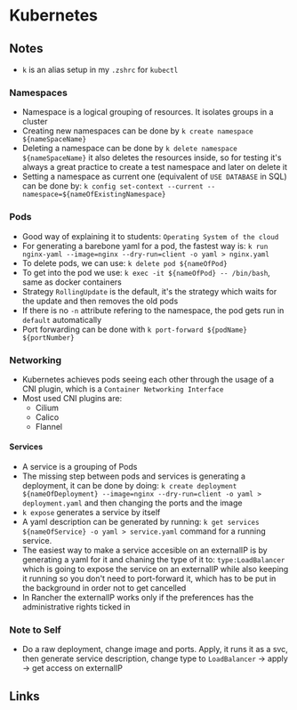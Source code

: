 # Kubernetes

## Notes

- `k` is an alias setup in my `.zshrc` for `kubectl`

### Namespaces

- Namespace is a logical grouping of resources. It isolates groups in a cluster
- Creating new namespaces can be done by `k create namespace ${nameSpaceName}`
- Deleting a namespace can be done by `k delete namespace ${nameSpaceName}` it also deletes the resources inside, so for testing it's always a great practice to create a test namespace and later on delete it
- Setting a namespace as current one (equivalent of `USE DATABASE` in SQL) can be done by: `k config set-context --current --namespace=${nameOfExistingNamespace}`

### Pods

- Good way of explaining it to students: `Operating System of the cloud`
- For generating a barebone yaml for a pod, the fastest way is: `k run nginx-yaml --image=nginx --dry-run=client -o yaml > nginx.yaml`
- To delete pods, we can use: `k delete pod ${nameOfPod}`
- To get into the pod we use: `k exec -it ${nameOfPod} -- /bin/bash`, same as docker containers
- Strategy `RollingUpdate` is the default, it's the strategy which waits for the update and then removes the old pods
- If there is no `-n` attribute refering to the namespace, the pod gets run in `default` automatically
- Port forwarding can be done with `k port-forward ${podName} ${portNumber}`

### Networking

- Kubernetes achieves pods seeing each other through the usage of a CNI plugin, which is a `Container Networking Interface`
- Most used CNI plugins are:
  - Cilium
  - Calico
  - Flannel

#### Services

- A service is a grouping of Pods
- The missing step between pods and services is generating a deployment, it can be done by doing: `k create deployment ${nameOfDeployment} --image=nginx --dry-run=client -o yaml > deployment.yaml` and then changing the ports and the image
- `k expose` generates a service by itself
- A yaml description can be generated by running: `k get services ${nameOfService} -o yaml > service.yaml` command for a running service.
- The easiest way to make a service accesible on an externalIP is by generating a yaml for it and chaning the type of it to: `type:LoadBalancer` which is going to expose the service on an externalIP while also keeping it running so you don't need to port-forward it, which has to be put in the background in order not to get cancelled
- In Rancher the externalIP works only if the preferences has the administrative rights ticked in

### Note to Self

- Do a raw deployment, change image and ports. Apply, it runs it as a svc, then generate service description, change type to `LoadBalancer` -> apply -> get access on externalIP

## Links

